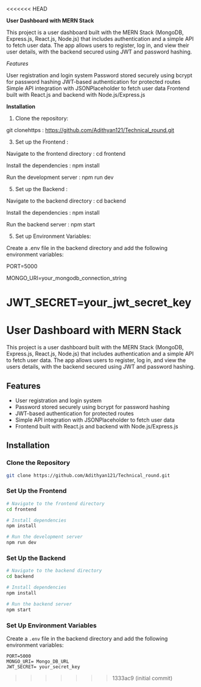 <<<<<<< HEAD

**User Dashboard with MERN Stack**

This project is a user dashboard built with the MERN Stack (MongoDB, Express.js, React.js, Node.js) that includes authentication and a simple API to fetch user data. The app allows users to register, log in, and view their user details, with the backend secured using JWT and password hashing.

_Features_

User registration and login system
Password stored securely using bcrypt for password hashing
JWT-based authentication for protected routes
Simple API integration with JSONPlaceholder to fetch user data
Frontend built with React.js and backend with Node.js/Express.js

**Installation**

1. Clone the repository:
   
git clonehttps : https://github.com/Adithyan121/Technical_round.git

3. Set up the Frontend :
   
Navigate to the frontend directory : cd frontend

Install the dependencies : npm install

Run the development server : npm run dev

5. Set up the Backend :
   
Navigate to the backend directory : cd backend

Install the dependencies : npm install

Run the backend server : npm start

5. Set up Environment Variables:
   
Create a .env file in the backend directory and add the following environment variables:

PORT=5000

MONGO_URI=your_mongodb_connection_string

JWT_SECRET=your_jwt_secret_key
=======
# User Dashboard with MERN Stack

This project is a user dashboard built with the MERN Stack (MongoDB, Express.js, React.js, Node.js) that includes authentication and a simple API to fetch user data. The app allows users to register, log in, and view the users details, with the backend secured using JWT and password hashing.

## Features

- User registration and login system
- Password stored securely using bcrypt for password hashing
- JWT-based authentication for protected routes
- Simple API integration with JSONPlaceholder to fetch user data
- Frontend built with React.js and backend with Node.js/Express.js

## Installation

### Clone the Repository
```sh
git clone https://github.com/Adithyan121/Technical_round.git
```

### Set Up the Frontend
```sh
# Navigate to the frontend directory
cd frontend

# Install dependencies
npm install

# Run the development server
npm run dev
```

### Set Up the Backend
```sh
# Navigate to the backend directory
cd backend

# Install dependencies
npm install

# Run the backend server
npm start
```

### Set Up Environment Variables
Create a `.env` file in the backend directory and add the following environment variables:

```
PORT=5000
MONGO_URI= Mongo_DB_URL
JWT_SECRET= your_secret_key 
```

>>>>>>> 1333ac9 (initial commit)
